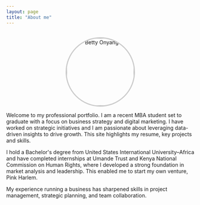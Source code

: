 ```yaml
---
layout: page
title: "About me"
---
```


<div style="text-align: center; margin-top: 30px;">
  <img src="https://github.com/Betty-coded/betty-coded.github.io/blob/master/Profile%25202.JPG?raw=true" 
       alt="Betty Onyango" 
       style="width: 180px; height: 180px; object-fit: cover; border-radius: 50%; border: 3px solid #ccc;">
</div>

Welcome to my professional portfolio. I am a recent MBA student set to graduate with a focus on business strategy and digital marketing. I have worked on strategic initiatives and I am passionate about leveraging data-driven insights to drive growth. This site highlights my resume, key projects and skills.

I hold a Bachelor's degree from United States International University–Africa and have completed internships at Umande Trust and Kenya National Commission on Human Rights, where I developed a strong foundation in market analysis and leadership. This enabled me to start my own venture, Pink Harlem.

My experience running a business has sharpened skills in project management, strategic planning, and team collaboration.
